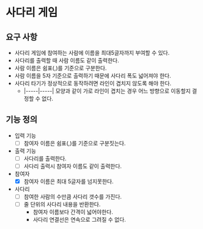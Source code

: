 # 사다리 게임

## 요구 사항

* 사다리 게임에 참여하는 사람에 이름을 최대5글자까지 부여할 수 있다. 
* 사다리를 출력할 때 사람 이름도 같이 출력한다.
* 사람 이름은 쉼표(,)를 기준으로 구분한다.
* 사람 이름을 5자 기준으로 출력하기 때문에 사다리 폭도 넓어져야 한다.
* 사다리 타기가 정상적으로 동작하려면 라인이 겹치지 않도록 해야 한다.
  * |-----|-----| 모양과 같이 가로 라인이 겹치는 경우 어느 방향으로 이동할지 결정할 수 없다.
  
## 기능 정의

* 입력 기능
  - [ ] 참여자 이름은 쉼표(,)를 기준으로 구분짓는다.
  
* 출력 기능
  - [ ] 사다리를 출력한다.
  - [ ] 사다리 출력시 참여자 이름도 같이 출력한다.
  
* 참여자
  - [x] 참여자 이름은 최대 5글자를 넘지못한다.
  
* 사다리
  - [ ] 참여한 사람의 수만큼 사다리 갯수를 가진다.
  - [ ] 줄 단위의 사다리 내용을 반환한다.
    * 참여자 이름보다 간격이 넓어야한다.
    * 사다리 연결선은 연속으로 그려질 수 없다.